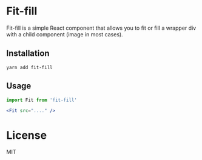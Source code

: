 # Fit-fill

Fit-fill is a simple React component that allows you to fit or fill a wrapper div with a child component (image in most cases).

## Installation

```
yarn add fit-fill
```

## Usage

```jsx
import Fit from 'fit-fill'

<Fit src="...." />
```


# License
MIT

